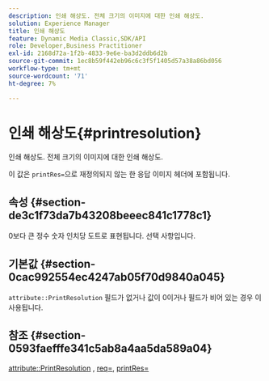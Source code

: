 ```yaml
---
description: 인쇄 해상도. 전체 크기의 이미지에 대한 인쇄 해상도.
solution: Experience Manager
title: 인쇄 해상도
feature: Dynamic Media Classic,SDK/API
role: Developer,Business Practitioner
exl-id: 2168d72a-1f2b-4833-9e6e-ba3d2ddb6d2b
source-git-commit: 1ec8b59f442eb96c6c3f5f1405d57a38a86bd056
workflow-type: tm+mt
source-wordcount: '71'
ht-degree: 7%

---
```


# 인쇄 해상도{#printresolution}

인쇄 해상도. 전체 크기의 이미지에 대한 인쇄 해상도.

이 값은 `printRes=`으로 재정의되지 않는 한 응답 이미지 헤더에 포함됩니다.

## 속성 {#section-de3c1f73da7b43208beeec841c1778c1}

0보다 큰 정수 숫자 인치당 도트로 표현됩니다. 선택 사항입니다.

## 기본값 {#section-0cac992554ec4247ab05f70d9840a045}

`attribute::PrintResolution` 필드가 없거나 값이 0이거나 필드가 비어 있는 경우 이 사용됩니다.

## 참조 {#section-0593faefffe341c5ab8a4aa5da589a04}

[attribute::PrintResolution](../../../../../../is-api/image-catalog/image-serving-api-ref/c-image-catalog-reference/c-attributes-reference/r-printresolution.md#reference-a53c6850077148c9bd88a8c5c1c400c5) ,  [req=](../../../../../../is-api/http-ref/image-serving-api-ref/c-http-protocol-reference/c-command-reference/r-req/r-req.md#reference-907cdb4a97034db7ad94695f25552e76),  [printRes=](../../../../../../is-api/http-ref/image-serving-api-ref/c-http-protocol-reference/c-command-reference/r-printres.md#reference-84f52afff4704c4b9d58e4bbbaea1491)
